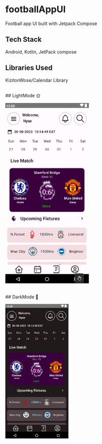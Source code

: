 # footballAppUI
Football app UI built with Jetpack Compose
 

## Tech Stack 

Android, Kotlin, JetPack compose

## Libraries Used 

KizitonWose/Calendar Library

<br />
## LightMode 🌞   

![](https://github.com/Nyae44/footballAppUI/blob/master/screenshots/homeScreenLight_FootballUI.png)
    
<br />
## DarkMode 🌚

![](https://github.com/Nyae44/footballAppUI/blob/master/screenshots/homeScreenDark_FootballUI.png)
<br />
